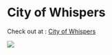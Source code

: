 <h1>City of Whispers</h1>
<p>Check out at : <a href="https://dreamworcs.itch.io/city-of-whispers">City of Whispers</a></p>
<img src="https://img.itch.zone/aW1hZ2UvMjM5NDY0Ni8xNDE4MTMzNy5wbmc=/347x500/7vIOcC.png" />
